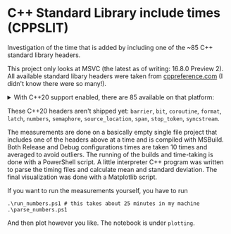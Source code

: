 # C++ Standard Library include times (CPPSLIT)
Investigation of the time that is added by including one of the ~85 C++ standard library headers.

This project only looks at MSVC (the latest as of writing: 16.8.0 Preview 2). All available standard libary headers were taken from [cppreference.com](https://en.cppreference.com/w/cpp/header) (I didn't know there were so many!).

<details>
<summary>With C++20 support enabled, there are 85 available on that platform:</summary>
```
algorithm
any
array
atomic
bitset
cassert
cctype
cerrno
cfenv
cfloat
charconv
chrono
cinttypes
climits
clocale
cmath
compare
complex
concepts
condition_variable
csetjmp
csignal
cstdarg
cstddef
cstdint
cstdio
cstdlib
cstring
ctime
cuchar
cwchar
cwctype
deque
exception
execution
filesystem
forward_list
fstream
functional
future
initializer_list
iomanip
ios
iosfwd
iostream
istream
iterator
limits
list
locale
map
memory_resource
memory
mutex
new
numeric
optional
ostream
queue
random
ranges
ratio
regex
scoped_allocator
set
shared_mutex
sstream
stack
stdexcept
streambuf
string_view
string
system_error
thread
tuple
type_traits
typeindex
typeinfo
unordered_map
unordered_set
utility
valarray
variant
vector
version
```
</details>

These C++20 headers aren't shipped yet: `barrier`, `bit`, `coroutine`, `format`, `latch`, `numbers`, `semaphore`, `source_location`, `span`, `stop_token`, `syncstream`.

The measurements are done on a basically empty single file project that includes one of the headers above at a time and is compiled with MSBuild. Both Release and Debug configurations times are taken 10 times and averaged to avoid outliers. The running of the builds and time-taking is done with a PowerShell script. A little interpreter C++ program was written to parse the timing files and calculate mean and standard deviation. The final visualization was done with a Matplotlib script.

If you want to run the measurements yourself, you have to run
```
.\run_numbers.ps1 # this takes about 25 minutes in my machine
.\parse_numbers.ps1
```
And then plot however you like. The notebook is under `plotting`.
